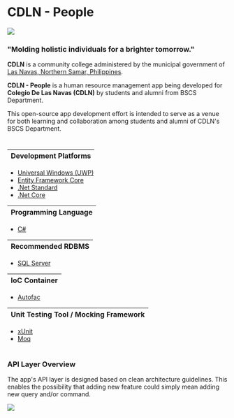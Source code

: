 # CDLN - People

<p align="left">
  <img src="https://github.com/oenarap/CDLNPeople/blob/master/SchoolPeople.Uwp.App/Assets/cdln.png">
</p>

### "Molding holistic individuals for a brighter tomorrow."

**CDLN** is a community college administered by the municipal government of [Las Navas, Northern Samar, Philippines](https://en.wikipedia.org/wiki/Las_Navas,_Northern_Samar).

**CDLN - People** is a human resource management app being developed for **Colegio De Las Navas (CDLN)** by students and alumni from BSCS Department.

This open-source app development effort is intended to serve as a venue for both learning and collaboration among students and alumni of CDLN's BSCS Department.

#

| Development Platforms |
| --------------------- |
* [Universal Windows (UWP)](https://docs.microsoft.com/en-us/windows/uwp/)
* [Entity Framework Core](https://docs.microsoft.com/en-us/ef/core/)
* [.Net Standard](https://docs.microsoft.com/en-us/dotnet/standard/net-standard)
* [.Net Core](https://docs.microsoft.com/en-us/dotnet/core/about)

| Programming Language  |
| --------------------- |
* [C#](https://docs.microsoft.com/en-us/dotnet/csharp/language-reference/index)

| Recommended RDBMS     |
| --------------------- |
* [SQL Server](https://www.microsoft.com/en-us/sql-server/sql-server-editions-express)

| IoC Container     |
| ----------------- |
* [Autofac](https://autofac.org/)

| Unit Testing Tool / Mocking Framework |
| ----------------- |
* [xUnit](https://xunit.net/)
* [Moq](https://github.com/moq/moq)
#
### API Layer Overview
<p align="left">
  The app's API layer is designed based on clean architecture guidelines. This enables the possibility that adding 
  new feature could simply mean adding new query and/or command.
</p>
<p align="left">
  <img src="https://github.com/oenarap/CDLNPeople/blob/master/SchoolPeople.Uwp.App/Assets/arch.png">
</p>
